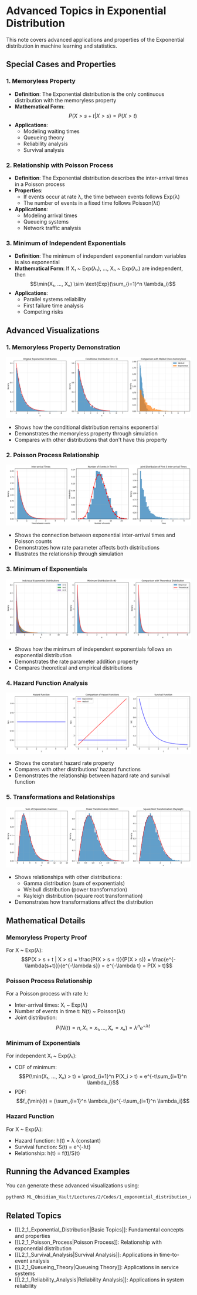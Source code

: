 # Advanced Topics in Exponential Distribution

This note covers advanced applications and properties of the Exponential distribution in machine learning and statistics.

## Special Cases and Properties

### 1. Memoryless Property
- **Definition**: The Exponential distribution is the only continuous distribution with the memoryless property
- **Mathematical Form**:
  $$P(X > s + t | X > s) = P(X > t)$$
- **Applications**:
  - Modeling waiting times
  - Queueing theory
  - Reliability analysis
  - Survival analysis

### 2. Relationship with Poisson Process
- **Definition**: The Exponential distribution describes the inter-arrival times in a Poisson process
- **Properties**:
  - If events occur at rate λ, the time between events follows Exp(λ)
  - The number of events in a fixed time follows Poisson(λt)
- **Applications**:
  - Modeling arrival times
  - Queueing systems
  - Network traffic analysis

### 3. Minimum of Independent Exponentials
- **Definition**: The minimum of independent exponential random variables is also exponential
- **Mathematical Form**:
  If X₁ ~ Exp(λ₁), ..., Xₙ ~ Exp(λₙ) are independent, then
  $$\min(X₁, ..., Xₙ) \sim \text{Exp}(\sum_{i=1}^n \lambda_i)$$
- **Applications**:
  - Parallel systems reliability
  - First failure time analysis
  - Competing risks

## Advanced Visualizations

### 1. Memoryless Property Demonstration
![Memoryless Property](../Images/exponential_memoryless.png)
- Shows how the conditional distribution remains exponential
- Demonstrates the memoryless property through simulation
- Compares with other distributions that don't have this property

### 2. Poisson Process Relationship
![Poisson Process](../Images/exponential_poisson.png)
- Shows the connection between exponential inter-arrival times and Poisson counts
- Demonstrates how rate parameter affects both distributions
- Illustrates the relationship through simulation

### 3. Minimum of Exponentials
![Minimum of Exponentials](../Images/exponential_minimum.png)
- Shows how the minimum of independent exponentials follows an exponential distribution
- Demonstrates the rate parameter addition property
- Compares theoretical and empirical distributions

### 4. Hazard Function Analysis
![Hazard Function](../Images/exponential_hazard.png)
- Shows the constant hazard rate property
- Compares with other distributions' hazard functions
- Demonstrates the relationship between hazard rate and survival function

### 5. Transformations and Relationships
![Transformations](../Images/exponential_transformations.png)
- Shows relationships with other distributions:
  - Gamma distribution (sum of exponentials)
  - Weibull distribution (power transformation)
  - Rayleigh distribution (square root transformation)
- Demonstrates how transformations affect the distribution

## Mathematical Details

### Memoryless Property Proof

For X ~ Exp(λ):
$$P(X > s + t | X > s) = \frac{P(X > s + t)}{P(X > s)} = \frac{e^{-\lambda(s+t)}}{e^{-\lambda s}} = e^{-\lambda t} = P(X > t)$$

### Poisson Process Relationship

For a Poisson process with rate λ:
- Inter-arrival times: Xᵢ ~ Exp(λ)
- Number of events in time t: N(t) ~ Poisson(λt)
- Joint distribution:
  $$P(N(t) = n, X₁ = x₁, ..., Xₙ = xₙ) = \lambda^n e^{-\lambda t}$$

### Minimum of Exponentials

For independent Xᵢ ~ Exp(λᵢ):
- CDF of minimum:
  $$P(\min(X₁, ..., Xₙ) > t) = \prod_{i=1}^n P(X_i > t) = e^{-t\sum_{i=1}^n \lambda_i}$$
- PDF:
  $$f_{\min}(t) = (\sum_{i=1}^n \lambda_i)e^{-t\sum_{i=1}^n \lambda_i}$$

### Hazard Function

For X ~ Exp(λ):
- Hazard function: h(t) = λ (constant)
- Survival function: S(t) = e^{-λt}
- Relationship: h(t) = f(t)/S(t)

## Running the Advanced Examples

You can generate these advanced visualizations using:

```bash
python3 ML_Obsidian_Vault/Lectures/2/Codes/1_exponential_distribution_advanced.py
```

## Related Topics

- [[L2_1_Exponential_Distribution|Basic Topics]]: Fundamental concepts and properties
- [[L2_1_Poisson_Process|Poisson Process]]: Relationship with exponential distribution
- [[L2_1_Survival_Analysis|Survival Analysis]]: Applications in time-to-event analysis
- [[L2_1_Queueing_Theory|Queueing Theory]]: Applications in service systems
- [[L2_1_Reliability_Analysis|Reliability Analysis]]: Applications in system reliability 